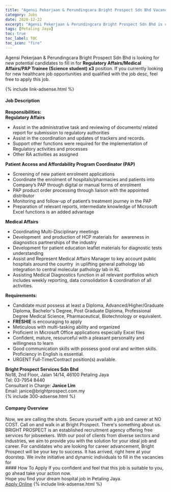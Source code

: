 ```yaml
---
title: "Agensi Pekerjaan & Perundingcara Bright Prospect Sdn Bhd Vacancies Regulatory Affairs/Medical Affairs/PAP Trainee (Science student) x3" 
category: Jobs 
date: 2020-12-22 
excerpt: "Agensi Pekerjaan & Perundingcara Bright Prospect Sdn Bhd is currently looking for suitable person to fill in the Regulatory Affairs/Medical Affairs/PAP Trainee (Science student) x3 which positioned at Petaling Jaya" 
tags: [Petaling Jaya] 
toc: true 
toc_label: TOC 
toc_icon: "fire" 
--- 
```


<p>Agensi Pekerjaan & Perundingcara Bright Prospect Sdn Bhd is looking for new potential candidates to fill in for <b>Regulatory Affairs/Medical Affairs/PAP Trainee (Science student) x3</b> position. If you currently looking for new healthcare job opportunities and qualified with the job desc, feel free to apply this job.
</p>{% include link-adsense.html %} 
<div><div><div><h4>Job Description</h4></div></div><div><div><span><div><div><strong>Responsibilities:</strong></div><div><strong>Regulatory Affairs</strong></div><ul><li>Assist in the administrative task and reviewing of documents/ related report for submission to regulatory authorities</li><li>Assist in the coordination and updates of trackers and records.</li><li>Support other functions were required for the implementation of Regulatory activities and processes</li><li>Other RA activities as assigned</li></ul><div><strong>Patient Access and Affordability Program Coordinator (PAP)</strong></div><ul><li>Screening of new patient enrolment applications</li><li>Coordinate the enrolment of hospitals/pharmacies and patients into Company&#8217;s PAP through digital or manual forms of enrolment</li><li>PAP product order processing through liaison with the appointed distributor</li><li>Monitoring and follow-up of patient&#8217;s treatment journey in the PAP</li><li>Preparation of relevant reports, intermediate knowledge of Microsoft Excel functions is an added advantage</li></ul><div><strong>Medical Affairs</strong></div><ul><li>Coordinating Multi-Disciplinary meetings</li><li>Development&#160; and production of HCP materials for&#160; awareness in diagnostics partnerships of the industry</li><li>Development for patient education leaflet materials for diagnostic tests understanding</li><li>Assist and Represent Medical Affairs Manager to key account public hospitals around the country&#160; in uplifting general pathology lab integration to central molecular pathology lab in KL</li><li>Assisting Medical Diagnostics function in all relevant portfolios which includes weekly reporting, data consolidation &amp; coordination of all activities.</li></ul><div><strong>Requirements:</strong></div><ul><li>Candidate must possess at least a Diploma, Advanced/Higher/Graduate Diploma, Bachelor's Degree, Post Graduate Diploma, Professional Degree Medical Science, Pharmaceutical, Biotechnology or equivalent.</li><li><strong>FRESHIE</strong> is encouraging to apply</li><li>Meticulous with multi-tasking ability and organized</li><li>Proficient in Microsoft Office applications especially Excel files</li><li>Confident, mature, resourceful with a pleasant personality and willingness to learn</li><li>Good communication skills with possess good oral and written skills. Proficiency in English is essential.</li><li>URGENT Full-Time/Contract position(s) available.</li></ul><div><strong>Bright Prospect Services Sdn Bhd</strong></div><div>No18, 2nd Floor, Jalan 14/14, 46100 Petaling Jaya</div><div>Tel: 03-7954 8440</div><div>Consultant in Charge: <strong>Janice Lim</strong></div><div>Email: janice@brightprospect.com.my</div></div></span></div></div></div> 
{% include 300-adsense.html %} 
<div><div><div><h4>Company Overview</h4></div></div><div><div><span><div><div><div>Now, we are calling the shots. Secure yourself with a job and career at NO COST. Call on and walk in at Bright Prospect. There's something about us. BRIGHT PROSPECT is an established recruitment agency offering free services for jobseekers. With our pool of clients from diverse sectors and industries, we aim to provide you with the solution for your ideal job and career. For candidates who are looking for career advancement, Bright Prospect will be your key to success. It has arrived, right here at your doorstep. We invite initiative and dynamic individuals to fill in the vacancies for</div></div></div></span></div></div></div> 
#### How To Apply 
If you confident and feel that this job is suitable to you, go ahead take your action now. <br/> 
Hope you find your dream hospital job in Petaling Jaya. <br/> 
<a href="https://www.jobstreet.com.my/en/job/regulatory-affairs-medical-affairs-pap-trainee-science-student-x3-4448801?jobId=jobstreet-my-job-4448801&sectionRank=1&token=0~43795c18-0359-4290-a20f-7144e6d975e4&fr=SRP%20View%20In%20New%20Ta" class="btn btn--warning" target="_blank" rel="nofollow noopenner">Apply Online</a> 
{% include link-adsense.html %} 
